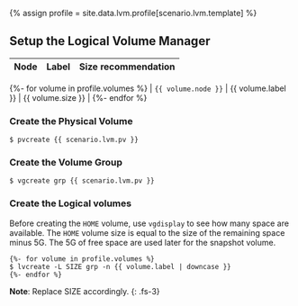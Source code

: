 {% assign profile = site.data.lvm.profile[scenario.lvm.template] %}

## Setup the Logical Volume Manager

| Node                | Label              | Size recommendation |
| :------------------ | :----------------- | :------------------ |
{%- for volume in profile.volumes %}
| `{{ volume.node }}` | {{ volume.label }} | {{ volume.size }}   |
{%- endfor %}

### Create the Physical Volume
```
$ pvcreate {{ scenario.lvm.pv }}
```

### Create the Volume Group
```
$ vgcreate grp {{ scenario.lvm.pv }}
```

### Create the Logical volumes

Before creating the `HOME` volume, use `vgdisplay` to see how many space are available. The `HOME` volume size is equal to the size of the remaining space minus 5G. The 5G of free space are used later for the snapshot volume.

```
{%- for volume in profile.volumes %}
$ lvcreate -L SIZE grp -n {{ volume.label | downcase }}
{%- endfor %}
```

**Note**: Replace SIZE accordingly.
{: .fs-3}
